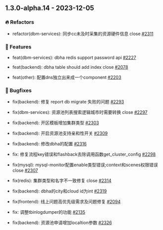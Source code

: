 ## 1.3.0-alpha.14 - 2023-12-05

### 🔥 Refactors

- refactor(dbm-services): 同步cc未及时采集的资源硬件信息 close [#2311](https://github.com/TencentBlueKing/blueking-dbm/issues/2311)


### 🚀 Features

- feat(dbm-services): dbha redis support password api [#2227](https://github.com/TencentBlueKing/blueking-dbm/issues/2227)

- feat(backend): dbha table should add index close [#2078](https://github.com/TencentBlueKing/blueking-dbm/issues/2078)

- feat(other): 配置dns独立出来成一个component [#2203](https://github.com/TencentBlueKing/blueking-dbm/issues/2203)


### 🐛 Bugfixes

- fix(backend): 修复 report db migrate 失败的问题 [#2293](https://github.com/TencentBlueKing/blueking-dbm/issues/2293)

- fix(dbm-services): 资源池列表搜索逻辑城市时需要转换 close [#2297](https://github.com/TencentBlueKing/blueking-dbm/issues/2297)

- fix(backend): 开区模板增加集群类型 [#2303](https://github.com/TencentBlueKing/blueking-dbm/issues/2303)

- fix(backend): 开启资源池支持亲和性开关 [#2309](https://github.com/TencentBlueKing/blueking-dbm/issues/2309)

- fix(backend): 修改dbha的配置 [#2316](https://github.com/TencentBlueKing/blueking-dbm/issues/2316)

- fix: 修复流程key错误和flashback去除调用函数get_cluster_config [#2298](https://github.com/TencentBlueKing/blueking-dbm/issues/2298)

- fix(mysql): mysql-monitor配置enable类型错误;context和scenes权限错误 close [#2307](https://github.com/TencentBlueKing/blueking-dbm/issues/2307)

- fix(redis): 集群类型和名字不一致修复 close [#2314](https://github.com/TencentBlueKing/blueking-dbm/issues/2314)

- fix(backend): dbha的city和cloud id为int [#2319](https://github.com/TencentBlueKing/blueking-dbm/issues/2319)

- fix(frontend): 线上问题高优先级需求及问题修复 [#2094](https://github.com/TencentBlueKing/blueking-dbm/issues/2094)

- fix: 调整tbinlogdumper的功能 [#2135](https://github.com/TencentBlueKing/blueking-dbm/issues/2135)

- fix(backend): 资源池申请增加localtion参数 [#2326](https://github.com/TencentBlueKing/blueking-dbm/issues/2326)
